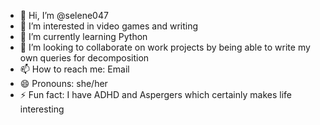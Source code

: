 - 👋 Hi, I’m @selene047
- 👀 I’m interested in video games and writing
- 🌱 I’m currently learning Python
- 💞️ I’m looking to collaborate on work projects by being able to write my own queries for decomposition
- 📫 How to reach me: Email
- 😄 Pronouns: she/her
- ⚡ Fun fact: I have ADHD and Aspergers which certainly makes life interesting

<!---
selene047/selene047 is a ✨ special ✨ repository because its `README.md` (this file) appears on your GitHub profile.
You can click the Preview link to take a look at your changes.
--->
